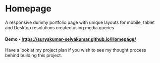 # Homepage
A responsive dummy portfolio page with unique layouts for mobile, tablet and Desktop resolutions created using media queries


#### Demo - https://suryakumar-selvakumar.github.io/Homepage/


Have a look at my project plan if you wish to see my thought process behind building this project.